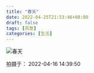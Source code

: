 ```yaml
---
title: "春天"
date: 2022-04-25T21:53:46+08:00
draft: false
tags: [风景]
categories: [生活]
---
```



![春天](https://cdn.jsdelivr.net/gh/ai0376/ownwiki.pic.0@0.9/20220416.jpeg)

<!--more-->
拍摄于： 2022-04-16 14:39:50